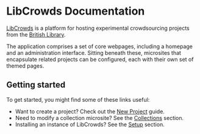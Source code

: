 # LibCrowds Documentation

[LibCrowds](https://www.libcrowds.com) is a platform for hosting experimental
crowdsourcing projects from the [British Library](https://www.bl.uk/).

The application comprises a set of core webpages, including a homepage and an
administration interface. Sitting beneath these, microsites that encapsulate
related projects can be configured, each with their own set of themed pages.

## Getting started

To get started, you might find some of these links useful:

- Want to create a project?
Check out the [New Project](/projects/new.md) guide.
- Need to modify a collection microsite?
See the [Collections](/collections/introduction.md) section.
- Installing an instance of LibCrowds?
See the [Setup](/setup/introduction.md) section.
